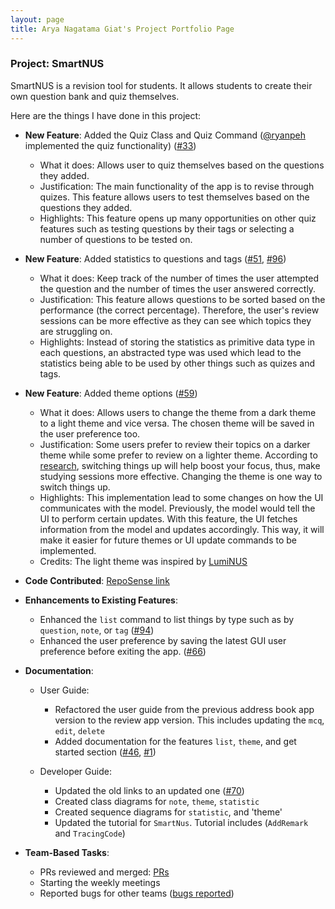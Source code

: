 ```yaml
---
layout: page
title: Arya Nagatama Giat's Project Portfolio Page
---
```


### Project: SmartNUS

SmartNUS is a revision tool for students. It allows students to create their own question bank and quiz themselves.

Here are the things I have done in this project:

* **New Feature**: Added the Quiz Class and Quiz Command ([@ryanpeh](https://github.com/ryanpeh) implemented the quiz functionality) ([\#33](https://github.com/AY2122S1-CS2103T-F12-1/tp/pull/33))
    * What it does: Allows user to quiz themselves based on the questions they added.
    * Justification: The main functionality of the app is to revise through quizes. This feature allows users to test themselves based on the questions they added.
    * Highlights: This feature opens up many opportunities on other quiz features such as testing questions by their tags or selecting a number of questions to be tested on.

* **New Feature**: Added statistics to questions and tags ([\#51](https://github.com/AY2122S1-CS2103T-F12-1/tp/pull/51), [\#96](https://github.com/AY2122S1-CS2103T-F12-1/tp/pull/96))
    * What it does: Keep track of the number of times the user attempted the question and the number of times the user answered correctly.
    * Justification: This feature allows questions to be sorted based on the performance (the correct percentage). Therefore, the user's review sessions can be more effective as they can see which topics they are struggling on.
    * Highlights: Instead of storing the statistics as primitive data type in each questions, an abstracted type was used which lead to the statistics being able to be used by other things such as quizes and tags.

* **New Feature**: Added theme options ([\#59](https://github.com/AY2122S1-CS2103T-F12-1/tp/pull/61))
    * What it does: Allows users to change the theme from a dark theme to a light theme and vice versa. The chosen theme will be saved in the user preference too.
    * Justification: Some users prefer to review their topics on a darker theme while some prefer to review on a lighter theme. According to [research](https://sites.psu.edu/siowfa15/2015/10/02/the-best-place-to-study/), switching things up will help boost your focus, thus, make studying sessions more effective. Changing the theme is one way to switch things up.
    * Highlights: This implementation lead to some changes on how the UI communicates with the model. Previously, the model would tell the UI to perform certain updates. With this feature, the UI fetches information from the model and updates accordingly. This way, it will make it easier for future themes or UI update commands to be implemented.
    * Credits: The light theme was inspired by [LumiNUS](https://luminus.nus.edu.sg/)

* **Code Contributed**: [RepoSense link](https://nus-cs2103-ay2122s1.github.io/tp-dashboard/?search=&sort=groupTitle&sortWithin=title&timeframe=commit&mergegroup=&groupSelect=groupByRepos&breakdown=true&checkedFileTypes=docs~functional-code~test-code~other&since=2021-09-17&tabOpen=true&tabType=authorship&tabAuthor=aryagiat&tabRepo=AY2122S1-CS2103T-F12-1%2Ftp%5Bmaster%5D&authorshipIsMergeGroup=false&authorshipFileTypes=docs~functional-code~test-code&authorshipIsBinaryFileTypeChecked=false)

* **Enhancements to Existing Features**:
    * Enhanced the `list` command to list things by type such as by `question`, `note`, or `tag` ([\#94](https://github.com/AY2122S1-CS2103T-F12-1/tp/pull/94))
    * Enhanced the user preference by saving the latest GUI user preference before exiting the app. ([\#66](https://github.com/AY2122S1-CS2103T-F12-1/tp/pull/66))

* **Documentation**:
    * User Guide:
        * Refactored the user guide from the previous address book app version to the review app version. This includes updating the `mcq`, `edit`, `delete`
        * Added documentation for the features `list`, `theme`, and get started section ([\#46](https://github.com/AY2122S1-CS2103T-F12-1/tp/pull/46), [\#1](https://github.com/AY2122S1-CS2103T-F12-1/tp/pull/1))

    * Developer Guide:
        * Updated the old links to an updated one ([\#70](https://github.com/AY2122S1-CS2103T-F12-1/tp/pull/70))
        * Created class diagrams for `note`, `theme`, `statistic`
        * Created sequence diagrams for `statistic`, and 'theme'
        * Updated the tutorial for `SmartNus`. Tutorial includes (`AddRemark` and `TracingCode`)
    
* **Team-Based Tasks**:
    * PRs reviewed and merged: [PRs](https://github.com/AY2122S1-CS2103T-F12-1/tp/pulls?q=is%3Apr+reviewed-by%3Aaryagiat)
    * Starting the weekly meetings
    * Reported bugs for other teams ([bugs reported](https://github.com/aryagiat/ped/issues))
